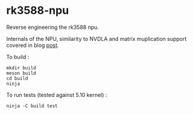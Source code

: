 # rk3588-npu
Reverse engineering the rk3588 npu.

Internals of the NPU, similarity to NVDLA and matrix muplication support covered in blog [post](http://jas-hacks.blogspot.com/2024/02/rk3588-reverse-engineering-rknn.html).

To build :
```
mkdir build
meson build
cd build
ninja
```

To run tests (tested against 5.10 kernel) :
```
ninja -C build test
```
